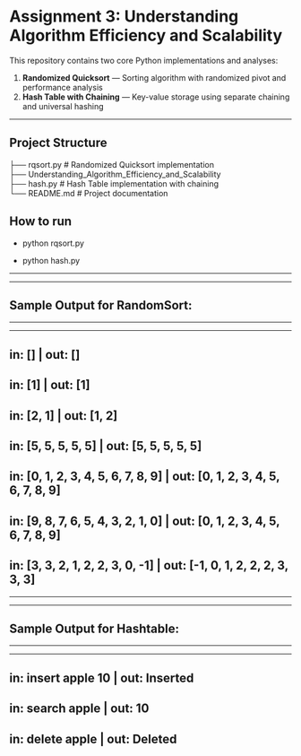 # Assignment 3: Understanding Algorithm Efficiency and Scalability

This repository contains two core Python implementations and analyses:

1. **Randomized Quicksort** — Sorting algorithm with randomized pivot and performance analysis  
2. **Hash Table with Chaining** — Key-value storage using separate chaining and universal hashing  

---

## Project Structure
├── rqsort.py # Randomized Quicksort implementation<br>
├── Understanding_Algorithm_Efficiency_and_Scalability<br>
├── hash.py # Hash Table implementation with chaining<br>
└── README.md # Project documentation<br>

## How to run

- python rqsort.py

- python hash.py

----------------------------------------
----------------------------------------
## Sample Output for RandomSort:
----------------------------------------
----------------------------------------
in:  []
| out: []
----------------------------------------
in:  [1]
| out: [1]
----------------------------------------
in:  [2, 1]
| out: [1, 2]
----------------------------------------
in:  [5, 5, 5, 5, 5]
| out: [5, 5, 5, 5, 5]
----------------------------------------
in:  [0, 1, 2, 3, 4, 5, 6, 7, 8, 9]
| out: [0, 1, 2, 3, 4, 5, 6, 7, 8, 9]
----------------------------------------
in:  [9, 8, 7, 6, 5, 4, 3, 2, 1, 0]
| out: [0, 1, 2, 3, 4, 5, 6, 7, 8, 9]
----------------------------------------
in:  [3, 3, 2, 1, 2, 2, 3, 0, -1]
| out: [-1, 0, 1, 2, 2, 2, 3, 3, 3]
----------------------------------------
----------------------------------------
----------------------------------------

## Sample Output for Hashtable:
----------------------------------------
----------------------------------------
in: insert apple 10
| out: Inserted
----------------------------------------
in: search apple
| out: 10
----------------------------------------
in: delete apple
| out: Deleted
----------------------------------------
